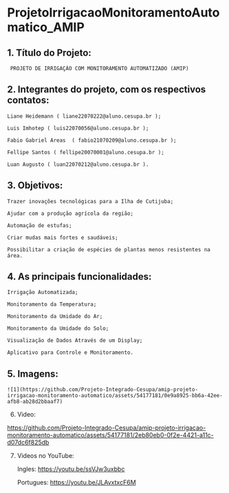 # ProjetoIrrigacaoMonitoramentoAutomatico_AMIP

## 1. Título do Projeto: 
   
     PROJETO DE IRRIGAÇÃO COM MONITORAMENTO AUTOMATIZADO (AMIP)
 
 
## 2. Integrantes do projeto, com os respectivos contatos:  

    Liane Heidemann ( liane22070222@aluno.cesupa.br );   
    
    Luis Imhotep ( luis22070056@aluno.cesupa.br );
       
    Fabio Gabriel Areas  ( fabio21070209@aluno.cesupa.br );
    
    Fellipe Santos ( fellipe20070001@aluno.cesupa.br );
    
    Luan Augusto ( luan22070212@aluno.cesupa.br ).
    
    
## 3. Objetivos: 

    Trazer inovações tecnológicas para a Ilha de Cutijuba;
    
    Ajudar com a produção agrícola da região;
    
    Automação de estufas;
    
    Criar mudas mais fortes e saudáveis;
    
    Possibilitar a criação de espécies de plantas menos resistentes na área.
  
  
## 4. As principais funcionalidades: 

    Irrigação Automatizada;
    
    Monitoramento da Temperatura;
    
    Monitoramento da Umidade do Ar;
    
    Monitoramento da Umidade do Solo;
    
    Visualização de Dados Através de um Display;
    
    Aplicativo para Controle e Monitoramento.


## 5. Imagens:


    ![1](https://github.com/Projeto-Integrado-Cesupa/amip-projeto-irrigacao-monitoramento-automatico/assets/54177181/0e9a8925-bb6a-42ee-afb8-ab28d2bbaaf7)

   
   
 6. Video:
  

https://github.com/Projeto-Integrado-Cesupa/amip-projeto-irrigacao-monitoramento-automatico/assets/54177181/2eb80eb0-0f2e-4421-a11c-d07dc6f825db

7. Videos no YouTube:

   Ingles:
   https://youtu.be/ssVJw3uxbbc
   
   Portugues:
   https://youtu.be/JLAvxtxcF6M


